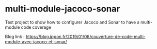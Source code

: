 # multi-module-jacoco-sonar
Test project to show how to configurer Jacoco and Sonar to have a multi-module code coverage

Blog link : https://blog.ippon.fr/2019/01/08/couverture-de-code-multi-module-avec-jacoco-et-sonar/

